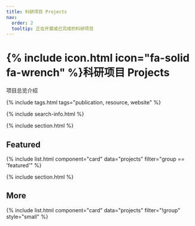 ```yaml
---
title: 科研项目 Projects
nav:
  order: 2
  tooltip: 正在开展或已完成的科研项目
---
```


# {% include icon.html icon="fa-solid fa-wrench" %}科研项目 Projects

项目总览介绍

{% include tags.html tags="publication, resource, website" %}

{% include search-info.html %}

{% include section.html %}

## Featured

{% include list.html component="card" data="projects" filter="group == 'featured'" %}

{% include section.html %}

## More

{% include list.html component="card" data="projects" filter="!group" style="small" %}
